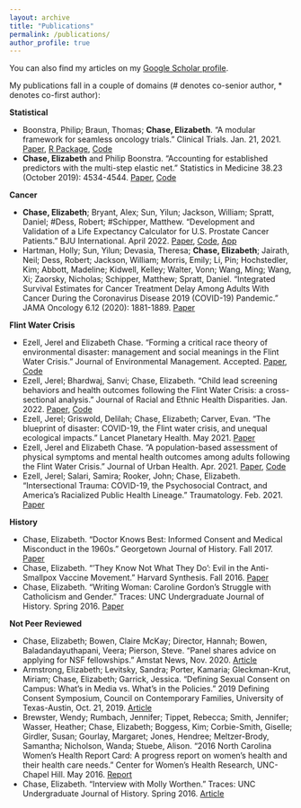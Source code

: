 ```yaml
---
layout: archive
title: "Publications"
permalink: /publications/
author_profile: true
---
```


You can also find my articles on my [Google Scholar profile](https://scholar.google.com/citations?user=9Q2OtfwAAAAJ&hl=en). 

My publications fall in a couple of domains (# denotes co-senior author, * denotes co-first author):

**Statistical**
- Boonstra, Philip; Braun, Thomas; **Chase, Elizabeth**. “A modular framework for seamless oncology trials.” Clinical Trials. Jan. 21, 2021. [Paper](https://elizabethchase.github.io/files/boonstra_seamless.pdf), [R Package](https://github.com/elizabethchase/seamlesssim),  [Code](https://github.com/elizabethchase/seamlesstrialdesign)
- **Chase, Elizabeth** and Philip Boonstra. “Accounting for established predictors with the multi-step elastic net.” Statistics in Medicine 38.23 (October 2019): 4534-4544. [Paper](https://elizabethchase.github.io/files/chase_elasticnet.pdf), [Code](https://github.com/elizabethchase/MSEN)

**Cancer**
- **Chase, Elizabeth**; Bryant, Alex; Sun, Yilun; Jackson, William; Spratt, Daniel; #Dess, Robert; #Schipper, Matthew. “Development and Validation of a Life Expectancy Calculator for U.S. Prostate Cancer Patients.” BJU International. April 2022. [Paper](https://elizabethchase.github.io/files/chase_occam.pdf), [Code](https://github.com/elizabethchase/PCOtherCause), [App](http://occam-cap.org/)
- Hartman, Holly; Sun, Yilun; Devasia, Theresa; **Chase, Elizabeth**; Jairath, Neil; Dess, Robert; Jackson, William; Morris, Emily; Li, Pin; Hochstedler, Kim; Abbott, Madeline; Kidwell, Kelley; Walter, Vonn; Wang, Ming; Wang, Xi; Zaorsky, Nicholas; Schipper, Matthew; Spratt, Daniel. “Integrated Survival Estimates for Cancer Treatment Delay Among Adults With Cancer During the Coronavirus Disease 2019 (COVID-19) Pandemic.” JAMA Oncology 6.12 (2020): 1881-1889. [Paper](https://elizabethchase.github.io/files/hartman_onccovid.pdf)

**Flint Water Crisis**
- Ezell, Jerel and Elizabeth Chase. “Forming a critical race theory of environmental disaster: management and social meanings in the Flint Water Crisis.” Journal of Environmental Management. Accepted. [Paper](https://elizabethchase.github.io/files/ezell2022_crt.pdf), [Code](https://github.com/elizabethchase/Flint_Community_Engagement/blob/master/paperthree_politics.Rmd)
- Ezell, Jerel; Bhardwaj, Sanvi; Chase, Elizabeth. “Child lead screening behaviors and health outcomes following the Flint Water Crisis: a cross-sectional analysis.” Journal of Racial and Ethnic Health Disparities. Jan. 2022. [Paper](https://elizabethchase.github.io/files/ezell2022_child.pdf), [Code](https://github.com/elizabethchase/Flint_Community_Engagement/blob/master/papertwo_child_health.Rmd)
- Ezell, Jerel; Griswold, Delilah; Chase, Elizabeth; Carver, Evan. “The blueprint of disaster: COVID-19, the Flint water crisis, and unequal ecological impacts.” Lancet Planetary Health. May 2021. [Paper](https://elizabethchase.github.io/files/ezell2021_blueprint.pdf) 
- Ezell, Jerel and Elizabeth Chase. “A population-based assessment of physical symptoms and mental health outcomes among adults following the Flint Water Crisis.” Journal of Urban Health. Apr. 2021. [Paper](https://elizabethchase.github.io/files/ezell2021_adult.pdf), [Code](https://github.com/elizabethchase/Flint_Community_Engagement/blob/master/paperone_adult_health.Rmd)
- Ezell, Jerel; Salari, Samira; Rooker, John; Chase, Elizabeth. “Intersectional Trauma: COVID-19, the Psychosocial Contract, and America’s Racialized Public Health Lineage.” Traumatology. Feb. 2021. [Paper](https://elizabethchase.github.io/files/ezell2021_intersectional.pdf)

**History**
- Chase, Elizabeth. “Doctor Knows Best: Informed Consent and Medical Misconduct in the 1960s.” Georgetown Journal of History. Fall 2017. [Paper](https://elizabethchase.github.io/files/chase_informedconsent.pdf) 
- Chase, Elizabeth. “’They Know Not What They Do’: Evil in the Anti-Smallpox Vaccine Movement.” Harvard Synthesis. Fall 2016. [Paper](https://elizabethchase.github.io/files/chase_smallpoxvaccination.pdf) 
- Chase, Elizabeth. “Writing Woman: Caroline Gordon’s Struggle with Catholicism and Gender.” Traces: UNC Undergraduate Journal of History. Spring 2016. [Paper](https://elizabethchase.github.io/files/chase_carolinegordon.pdf) 

**Not Peer Reviewed**
- Chase, Elizabeth; Bowen, Claire McKay; Director, Hannah; Bowen, Baladandayuthapani, Veera; Pierson, Steve. “Panel shares advice on applying for NSF fellowships.” Amstat News, Nov. 2020. [Article](https://magazine.amstat.org/blog/2020/11/01/nsfpanel/) 
- Armstrong, Elizabeth; Levitsky, Sandra; Porter, Kamaria; Gleckman-Krut, Miriam; Chase, Elizabeth; Garrick, Jessica. “Defining Sexual Consent on Campus: What’s in Media vs. What’s in the Policies.” 2019 Defining Consent Symposium, Council on Contemporary Families, University of Texas-Austin, Oct. 21, 2019. [Article](https://sites.utexas.edu/contemporaryfamilies/2019/10/21/defining-consent-symposium-2019-armstrong-et-al-defining-sexual-consent-on-campus/) 
- Brewster, Wendy; Rumbach, Jennifer; Tippet, Rebecca; Smith, Jennifer; Wasser, Heather; Chase, Elizabeth; Boggess, Kim; Corbie-Smith, Giselle; Girdler, Susan; Gourlay, Margaret; Jones, Hendree; Meltzer-Brody, Samantha; Nicholson, Wanda; Stuebe, Alison. “2016 North Carolina Women’s Health Report Card: A progress report on women’s health and their health care needs.” Center for Women’s Health Research, UNC-Chapel Hill. May 2016. [Report](https://elizabethchase.github.io/files/NC_womens_health.pdf) 
- Chase, Elizabeth. “Interview with Molly Worthen.” Traces: UNC Undergraduate Journal of History. Spring 2016. [Article](https://elizabethchase.github.io/files/chase_interview_mw.pdf) 
